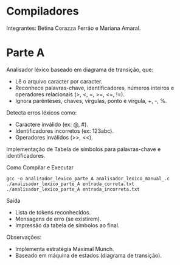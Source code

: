 # Compiladores

Integrantes: Betina Corazza Ferrão e Mariana Amaral.

# Parte A
Analisador léxico baseado em diagrama de transição, que:

- Lê o arquivo caracter por caracter.
- Reconhece palavras-chave, identificadores, números inteiros e operadores relacionais (>, <, =, >=, <=, !=).
- Ignora parênteses, chaves, vírgulas, ponto e vírgula, +, -, %.

Detecta erros léxicos como:
- Caractere inválido (ex: @, #).
- Identificadores incorretos (ex: 123abc).
- Operadores inválidos (>>, <<).

Implementação de Tabela de símbolos para palavras-chave e identificadores.

Como Compilar e Executar
```
gcc -o analisador_lexico_parte_A analisador_lexico_manual_.c
./analisador_lexico_parte_A entrada_correta.txt
./analisador_lexico_parte_A entrada_incorreta.txt
```

Saída
- Lista de tokens reconhecidos.
- Mensagens de erro (se existirem).
- Impressão da tabela de símbolos ao final.

Observações:
- Implementa estratégia Maximal Munch.
- Baseado em máquina de estados (diagrama de transição).


